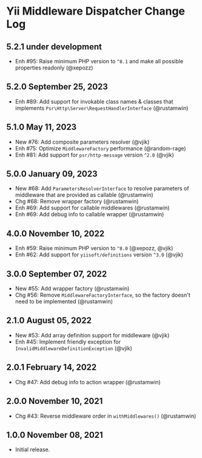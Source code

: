 # Yii Middleware Dispatcher Change Log

## 5.2.1 under development

- Enh #95: Raise minimum PHP version to `^8.1` and make all possible properties readonly (@xepozz)

## 5.2.0 September 25, 2023

- Enh #89: Add support for invokable class names & classes that implements `Psr\Http\Server\RequestHandlerInterface` (@rustamwin)

## 5.1.0 May 11, 2023

- New #76: Add composite parameters resolver (@vjik)
- Enh #75: Optimize `MiddlewareFactory` performance (@random-rage)
- Enh #81: Add support for `psr/http-message` version `^2.0` (@vjik)

## 5.0.0 January 09, 2023

- New #68: Add `ParametersResolverInterface` to resolve parameters of middleware that are provided as callable (@rustamwin)
- Chg #68: Remove wrapper factory (@rustamwin)
- Enh #69: Add support for callable middlewares (@rustamwin)
- Enh #69: Add debug info to callable wrapper (@rustamwin)

## 4.0.0 November 10, 2022

- Enh #59: Raise minimum PHP version to `^8.0` (@xepozz, @vjik)
- Enh #62: Add support for `yiisoft/definitions` version `^3.0` (@vjik)

## 3.0.0 September 07, 2022

- New #55: Add wrapper factory (@rustamwin)
- Chg #56: Remove `MiddlewareFactoryInterface`, so the factory doesn't need to be implemented (@rustamwin)

## 2.1.0 August 05, 2022

- New #53: Add array definition support for middleware (@vjik)
- Enh #45: Implement friendly exception for `InvalidMiddlewareDefinitionException` (@vjik)

## 2.0.1 February 14, 2022

- Chg #47: Add debug info to action wrapper (@rustamwin)

## 2.0.0 November 10, 2021

- Chg #43: Reverse middleware order in `withMiddlewares()` (@rustamwin)

## 1.0.0 November 08, 2021

- Initial release.

